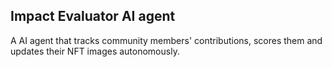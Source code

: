 ## Impact Evaluator AI agent

A AI agent that tracks community members' contributions, scores them and updates their NFT images autonomously.
